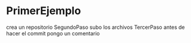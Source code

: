# PrimerEjemplo 
crea un repositorio
SegundoPaso
subo los archivos
TercerPaso
antes de hacer el commit pongo un comentario

